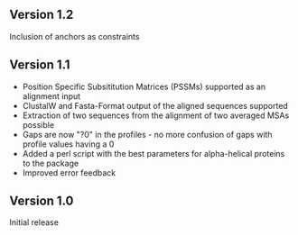 ## Version 1.2

Inclusion of anchors as constraints

## Version 1.1

- Position Specific Subsititution Matrices (PSSMs) supported as an alignment input
- ClustalW and Fasta-Format output of the aligned sequences supported
- Extraction of two sequences from the alignment of two averaged MSAs possible
- Gaps are now "?0" in the profiles - no more confusion of gaps with profile values having a 0
- Added a perl script with the best parameters for alpha-helical proteins to the package
- Improved error feedback

## Version 1.0

Initial release
